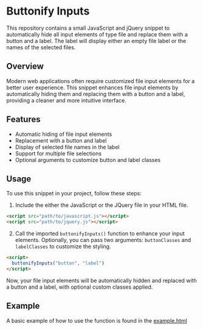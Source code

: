 # Buttonify Inputs

This repository contains a small JavaScript and jQuery snippet to automatically hide all input elements of type file and replace them with a button and a label. The label will display either an empty file label or the names of the selected files.

## Overview

Modern web applications often require customized file input elements for a better user experience. This snippet enhances file input elements by automatically hiding them and replacing them with a button and a label, providing a cleaner and more intuitive interface.

## Features

- Automatic hiding of file input elements
- Replacement with a button and label
- Display of selected file names in the label
- Support for multiple file selections
- Optional arguments to customize button and label classes

## Usage

To use this snippet in your project, follow these steps:

1. Include the either the JavaScript or the JQuery file in your HTML file.
```html
<script src="path/to/javascript.js"></script>
<script src="path/to/jquery.js"></script>
```
2. Call the imported `buttonifyInputs()` function to enhance your input elements. Optionally, you can pass two arguments: `buttonClasses` and `labelClasses` to customize the styling.
```html
<script>
  buttonifyInputs("button", "label")
</script>
```
Now, your file input elements will be automatically hidden and replaced with a button and a label, with optional custom classes applied.

## Example
A basic example of how to use the function is found in the [example.html](example.html)

